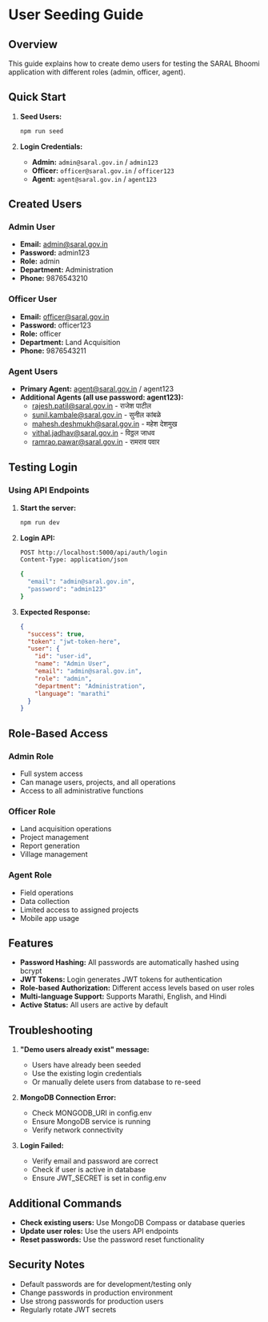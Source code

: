 # User Seeding Guide

## Overview
This guide explains how to create demo users for testing the SARAL Bhoomi application with different roles (admin, officer, agent).

## Quick Start

1. **Seed Users:**
   ```bash
   npm run seed
   ```

2. **Login Credentials:**
   - **Admin:** `admin@saral.gov.in` / `admin123`
   - **Officer:** `officer@saral.gov.in` / `officer123`  
   - **Agent:** `agent@saral.gov.in` / `agent123`

## Created Users

### Admin User
- **Email:** admin@saral.gov.in
- **Password:** admin123
- **Role:** admin
- **Department:** Administration
- **Phone:** 9876543210

### Officer User
- **Email:** officer@saral.gov.in
- **Password:** officer123
- **Role:** officer
- **Department:** Land Acquisition
- **Phone:** 9876543211

### Agent Users
- **Primary Agent:** agent@saral.gov.in / agent123
- **Additional Agents (all use password: agent123):**
  - rajesh.patil@saral.gov.in - राजेश पाटील
  - sunil.kambale@saral.gov.in - सुनील कांबळे
  - mahesh.deshmukh@saral.gov.in - महेश देशमुख
  - vithal.jadhav@saral.gov.in - विठ्ठल जाधव
  - ramrao.pawar@saral.gov.in - रामराव पवार

## Testing Login

### Using API Endpoints

1. **Start the server:**
   ```bash
   npm run dev
   ```

2. **Login API:**
   ```bash
   POST http://localhost:5000/api/auth/login
   Content-Type: application/json
   
   {
     "email": "admin@saral.gov.in",
     "password": "admin123"
   }
   ```

3. **Expected Response:**
   ```json
   {
     "success": true,
     "token": "jwt-token-here",
     "user": {
       "id": "user-id",
       "name": "Admin User",
       "email": "admin@saral.gov.in",
       "role": "admin",
       "department": "Administration",
       "language": "marathi"
     }
   }
   ```

## Role-Based Access

### Admin Role
- Full system access
- Can manage users, projects, and all operations
- Access to all administrative functions

### Officer Role  
- Land acquisition operations
- Project management
- Report generation
- Village management

### Agent Role
- Field operations
- Data collection
- Limited access to assigned projects
- Mobile app usage

## Features

- **Password Hashing:** All passwords are automatically hashed using bcrypt
- **JWT Tokens:** Login generates JWT tokens for authentication
- **Role-based Authorization:** Different access levels based on user roles
- **Multi-language Support:** Supports Marathi, English, and Hindi
- **Active Status:** All users are active by default

## Troubleshooting

1. **"Demo users already exist" message:**
   - Users have already been seeded
   - Use the existing login credentials
   - Or manually delete users from database to re-seed

2. **MongoDB Connection Error:**
   - Check MONGODB_URI in config.env
   - Ensure MongoDB service is running
   - Verify network connectivity

3. **Login Failed:**
   - Verify email and password are correct
   - Check if user is active in database
   - Ensure JWT_SECRET is set in config.env

## Additional Commands

- **Check existing users:** Use MongoDB Compass or database queries
- **Update user roles:** Use the users API endpoints
- **Reset passwords:** Use the password reset functionality

## Security Notes

- Default passwords are for development/testing only
- Change passwords in production environment
- Use strong passwords for production users
- Regularly rotate JWT secrets